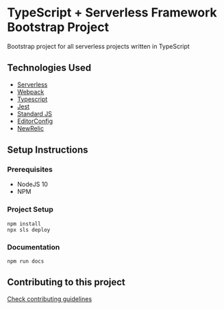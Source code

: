 # TypeScript + Serverless Framework Bootstrap Project

Bootstrap project for all serverless projects written in TypeScript

## Technologies Used

- [Serverless](https://serverless.com/)
- [Webpack](https://webpack.js.org/)
- [Typescript](https://www.typescriptlang.org/)
- [Jest](https://jestjs.io/)
- [Standard JS](https://standardjs.com/)
- [EditorConfig](https://editorconfig.org/)
- [NewRelic](https://newrelic.com/)

## Setup Instructions

### Prerequisites

- NodeJS 10
- NPM

### Project Setup

```
npm install
npx sls deploy
```

### Documentation

```
npm run docs
```

## Contributing to this project

[Check contributing guidelines](./contributing.md)
